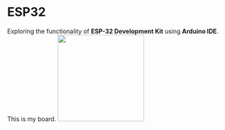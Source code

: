 # ESP32
Exploring the functionality of **ESP-32 Development Kit** using **Arduino IDE**. This is my board.
<img src="http://url/to/img.png](https://github.com/solothinker/ESP32/blob/main/img/ESP32.jpg" alt="" width="200"/>
